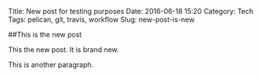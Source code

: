 Title: New post for testing purposes
Date: 2016-06-18 15:20
Category: Tech
Tags: pelican, git, travis, workflow
Slug: new-post-is-new

##This is the new post

This the new post. It is brand new.

This is another paragraph.